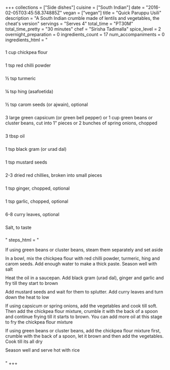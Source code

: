 +++
collections = ["Side dishes"]
cuisine = ["South Indian"]
date = "2016-02-05T03:45:58.374885Z"
vegan = ["vegan"]
title = "Quick Paruppu Usili"
description = "A South Indian crumble made of lentils and vegetables, the cheat's version"
servings = "Serves 4"
total_time = "PT30M"
total_time_pretty = "30 minutes"
chef = "Sirisha Tadimalla"
spice_level = 2
overnight_preparation = 0
ingredients_count = 17
num_accompaniments = 0
ingredients_html = "<ul style='padding-left: 0; list-style: none;'><li itemprop='recipeIngredient' style='margin: 8px 0px;padding: 8px 0px;'>1 cup chickpea flour</li><li itemprop='recipeIngredient' style='margin: 8px 0px;padding: 8px 0px;'>1 tsp red chilli powder</li><li itemprop='recipeIngredient' style='margin: 8px 0px;padding: 8px 0px;'>½ tsp turmeric</li><li itemprop='recipeIngredient' style='margin: 8px 0px;padding: 8px 0px;'>¼ tsp hing (asafoetida)</li><li itemprop='recipeIngredient' style='margin: 8px 0px;padding: 8px 0px;'>½ tsp carom seeds (or ajwain), optional</li><li itemprop='recipeIngredient' style='margin: 8px 0px;padding: 8px 0px;'>3 large green capsicum (or green bell pepper) or 1 cup green beans or cluster beans, cut into 1\" pieces or 2 bunches of spring onions, chopped</li><li itemprop='recipeIngredient' style='margin: 8px 0px;padding: 8px 0px;'>3 tbsp oil</li><li itemprop='recipeIngredient' style='margin: 8px 0px;padding: 8px 0px;'>1 tsp black gram (or urad dal)</li><li itemprop='recipeIngredient' style='margin: 8px 0px;padding: 8px 0px;'>1 tsp mustard seeds</li><li itemprop='recipeIngredient' style='margin: 8px 0px;padding: 8px 0px;'>2-3 dried red chillies, broken into small pieces</li><li itemprop='recipeIngredient' style='margin: 8px 0px;padding: 8px 0px;'>1 tsp ginger, chopped, optional</li><li itemprop='recipeIngredient' style='margin: 8px 0px;padding: 8px 0px;'>1 tsp garlic, chopped, optional</li><li itemprop='recipeIngredient' style='margin: 8px 0px;padding: 8px 0px;'>6-8 curry leaves, optional</li><li itemprop='recipeIngredient' style='margin: 8px 0px;padding: 8px 0px;'>Salt, to taste</li></ul>"
steps_html = "<ol style='list-style: none inside; padding-left: 0px;'><li style='padding-bottom: 10px;'><i class='step-track-icon fa fa-square-o'></i><span class='step-text' itemprop='recipeInstructions'>If using green beans or cluster beans, steam them separately and set aside</span></li><li style='padding-bottom: 10px;'><i class='step-track-icon fa fa-square-o'></i><span class='step-text' itemprop='recipeInstructions'>In a bowl, mix the chickpea flour with red chilli powder, turmeric, hing and carom seeds. Add enough water to make a thick paste. Season well with salt </span></li><li style='padding-bottom: 10px;'><i class='step-track-icon fa fa-square-o'></i><span class='step-text' itemprop='recipeInstructions'>Heat the oil in a saucepan. Add black gram (urad dal), ginger and garlic and fry till they start to brown</span></li><li style='padding-bottom: 10px;'><i class='step-track-icon fa fa-square-o'></i><span class='step-text' itemprop='recipeInstructions'>Add mustard seeds and wait for them to splutter. Add curry leaves and turn down the heat to low</span></li><li style='padding-bottom: 10px;'><i class='step-track-icon fa fa-square-o'></i><span class='step-text' itemprop='recipeInstructions'>If using capsicum or spring onions, add the vegetables and cook till soft. Then add the chickpea flour mixture, crumble it with the back of a spoon and continue frying till it starts to brown. You can add more oil at this stage to fry the chickpea flour mixture</span></li><li style='padding-bottom: 10px;'><i class='step-track-icon fa fa-square-o'></i><span class='step-text' itemprop='recipeInstructions'>If using green beans or cluster beans, add the chickpea flour mixture first, crumble with the back of a spoon, let it brown and then add the vegetables. Cook till its all dry </span></li><li style='padding-bottom: 10px;'><i class='step-track-icon fa fa-square-o'></i><span class='step-text' itemprop='recipeInstructions'>Season well and serve hot with rice</span></li></ol>"
+++
